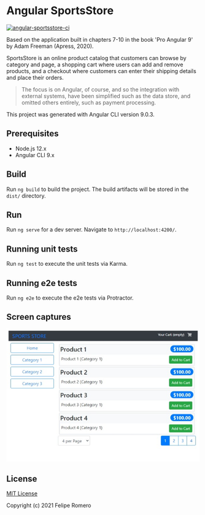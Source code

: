 # Angular SportsStore

[![angular-sportsstore-ci][ci-badge]][ci-workflow]

Based on the application built in chapters 7-10 in the book 'Pro Angular 9' by Adam Freeman (Apress, 2020).

SportsStore is an online product catalog that customers can browse by category and page, a shopping cart
where users can add and remove products, and a checkout where customers can enter their shipping details
and place their orders.

>The focus is on Angular, of course, and so the integration with external systems, have been
simplified such as the data store, and omitted others entirely, such as payment processing.

This project was generated with Angular CLI version 9.0.3.

## Prerequisites

- Node.js 12.x
- Angular CLI 9.x

## Build

Run `ng build` to build the project. The build artifacts will be stored in the `dist/` directory.

## Run

Run `ng serve` for a dev server. Navigate to `http://localhost:4200/`.

## Running unit tests

Run `ng test` to execute the unit tests via Karma.

## Running e2e tests

Run `ng e2e` to execute the e2e tests via Protractor.

## Screen captures

![angular-sportsstore-home](/.github\assets\angular-sportsstore.jpeg)

## License

[MIT License](./LICENSE)

Copyright (c) 2021 Felipe Romero

[ci-badge]: https://github.com/feliperomero3/angular-sportsstore/actions/workflows/angular-sportsstore-ci.yml/badge.svg
[ci-workflow]: https://github.com/feliperomero3/angular-sportsstore/actions/workflows/angular-sportsstore-ci.yml

